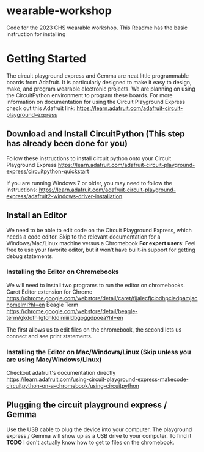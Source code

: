 # wearable-workshop
Code for the 2023 CHS wearable workshop. This Readme has the basic instruction for installing


# Getting Started
The circuit playground express and Gemma are neat little programmable boards from Adafruit. It is particularly designed to make it easy to design, make, and program wearable electronic projects. We are planning on using the CircuitPython environment to program these boards. For more information on documentation for using the Circuit Playground Express check out this Adafruit link: https://learn.adafruit.com/adafruit-circuit-playground-express

## Download and Install CircuitPython (This step has already been done for you)
Follow these instructions to install circuit python onto your Circuit Playground Express https://learn.adafruit.com/adafruit-circuit-playground-express/circuitpython-quickstart

If you are running Windows 7 or older, you may need to follow the instructions:
https://learn.adafruit.com/adafruit-circuit-playground-express/adafruit2-windows-driver-installation

## Install an Editor
We need to be able to edit code on the Circuit Playground Express, which needs a code editor. Skip to the relevant documentation for a Windows/Mac/Linux machine versus a Chromebook
**For expert users**: Feel free to use your favorite editor, but it won’t have built-in support for getting debug statements.

### Installing the Editor on Chromebooks
We will need to install two programs to run the editor on chromebooks. 
Caret Editor extension for Chrome https://chrome.google.com/webstore/detail/caret/fljalecfjciodhpcledpamjachpmelml?hl=en
Beagle Term https://chrome.google.com/webstore/detail/beagle-term/gkdofhllgfohlddimiiildbgoggdpoea?hl=en

The first allows us to edit files on the chromebook, the second lets us connect and see print statements.

### Installing the Editor on Mac/Windows/Linux (Skip unless you are using Mac/Windows/Linux)
Checkout adafruit's documentation directly https://learn.adafruit.com/using-circuit-playground-express-makecode-circuitpython-on-a-chromebook/using-circuitpython



## Plugging the circuit playground express / Gemma
Use the USB cable to plug the device into your computer. The playground express / Gemma will show up as a USB drive to your computer. To find it **TODO** I don't actually know how to get to files on the chromebook.


